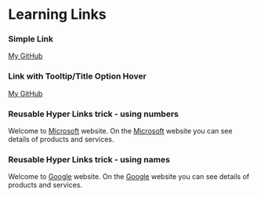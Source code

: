 # Learning Links 

### Simple Link 

[My GitHub](http://www.github.com)

### Link with Tooltip/Title Option Hover
[My GitHub](http://www.github.com "This is a tooltip/tite")

### Reusable Hyper Links trick - using numbers

Welcome to [Microsoft][1] website.
On the [Microsoft][1] website you can see details of products and services.

### Reusable Hyper Links trick - using names

Welcome to [Google][GOOG] website.
On the [Google][GOOG] website you can see details of products and services.

[1]: http://www.microsoft.com
[GOOG]: http://www.google.com 
